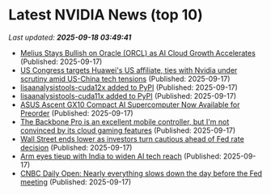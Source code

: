 # Latest NVIDIA News (top 10)
_Last updated: **2025-09-18 03:49:41**_

- [Melius Stays Bullish on Oracle (ORCL) as AI Cloud Growth Accelerates](https://finance.yahoo.com/news/melius-stays-bullish-oracle-orcl-034256423.html) (Published: 2025-09-17)
- [US Congress targets Huawei's US affiliate, ties with Nvidia under scrutiny amid US-China tech tensions](https://www.digitimes.com/news/a20250917VL204/huawei-nvidia-investigation-policy-us-china-trade-war.html&chid=10) (Published: 2025-09-17)
- [lisaanalysistools-cuda12x added to PyPI](https://pypi.org/project/lisaanalysistools-cuda12x/) (Published: 2025-09-17)
- [lisaanalysistools-cuda11x added to PyPI](https://pypi.org/project/lisaanalysistools-cuda11x/) (Published: 2025-09-17)
- [ASUS Ascent GX10 Compact AI Supercomputer Now Available for Preorder](https://linuxgizmos.com/asus-ascent-gx10-compact-ai-supercomputer-now-available-for-preorder/) (Published: 2025-09-17)
- [The Backbone Pro is an excellent mobile controller, but I'm not convinced by its cloud gaming features](https://www.techradar.com/gaming/backbone-pro-review) (Published: 2025-09-17)
- [Wall Street ends lower as investors turn cautious ahead of Fed rate decision](https://economictimes.indiatimes.com/markets/stocks/news/wall-street-ends-lower-as-investors-turn-cautious-ahead-of-fed-rate-decision/articleshow/123933246.cms) (Published: 2025-09-17)
- [Arm eyes tieup with India to widen AI tech reach](https://economictimes.indiatimes.com/tech/technology/arm-eyes-tieup-with-india-to-widen-ai-tech-reach/articleshow/123933048.cms) (Published: 2025-09-17)
- [CNBC Daily Open: Nearly everything slows down the day before the Fed meeting](https://www.cnbc.com/2025/09/17/cnbc-daily-open-nearly-everything-slows-down-the-day-before-the-fed-meeting.html) (Published: 2025-09-17)
